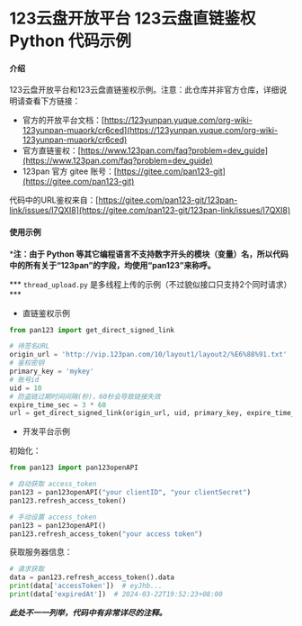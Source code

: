 # 123云盘开放平台 123云盘直链鉴权 Python 代码示例

#### 介绍
123云盘开放平台和123云盘直链鉴权示例。注意：此仓库并非官方仓库，详细说明请查看下方链接：

+ 官方的开放平台文档：[https://123yunpan.yuque.com/org-wiki-123yunpan-muaork/cr6ced](https://123yunpan.yuque.com/org-wiki-123yunpan-muaork/cr6ced)
+ 官方直链鉴权：[https://www.123pan.com/faq?problem=dev_guide](https://www.123pan.com/faq?problem=dev_guide)
+ 123pan 官方 gitee 账号：[https://gitee.com/pan123-git](https://gitee.com/pan123-git)

代码中的URL鉴权来自：[https://gitee.com/pan123-git/123pan-link/issues/I7QXI8](https://gitee.com/pan123-git/123pan-link/issues/I7QXI8)

#### 使用示例
***注：由于 Python 等其它编程语言不支持数字开头的模块（变量）名，所以代码中的所有关于“123pan”的字段，均使用“pan123”来称呼。**

*** `thread_upload.py` 是多线程上传的示例（不过貌似接口只支持2个同时请求）***

+ 直链鉴权示例

```python
from pan123 import get_direct_signed_link

# 待签名URL
origin_url = 'http://vip.123pan.com/10/layout1/layout2/%E6%88%91.txt'
# 鉴权密钥
primary_key = 'mykey'
# 账号id
uid = 10
# 防盗链过期时间间隔(秒)，60秒会导致链接失效
expire_time_sec = 3 * 60
url = get_direct_signed_link(origin_url, uid, primary_key, expire_time_sec)
```

+ 开发平台示例

初始化：

```python
from pan123 import pan123openAPI

# 自动获取 access_token
pan123 = pan123openAPI("your clientID", "your clientSecret")
pan123.refresh_access_token()

# 手动设置 access_token
pan123 = pan123openAPI()
pan123.refresh_access_token("your access token")
```

获取服务器信息：

```python
# 请求获取
data = pan123.refresh_access_token().data
print(data['accessToken'])  # eyJhb...
print(data['expiredAt'])  # 2024-03-22T19:52:23+08:00
```

***此处不一一列举，代码中有非常详尽的注释。***